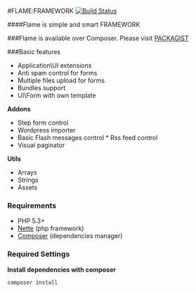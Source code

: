 #FLAME:FRAMEWORK [![Build Status](https://travis-ci.org/flame-org/Framework.png?branch=master)](https://travis-ci.org/flame-org/Framework)

####Flame is simple and smart FRAMEWORK

###Flame is available over Composer. Please visit [PACKAGIST](http://packagist.org/packages/flame/framework)

###Basic features
* Application\UI extensions
* Anti spam control for forms
* Multiple files upload for forms
* Bundles support
* UI\Form with own template

**Addons**
* Step form control
* Wordpress importer
* Basic Flash messages control
* Rss feed control
* Visual paginator

**Utils**
* Arrays
* Strings
* Assets


### Requirements
* PHP 5.3+
* [Nette](http://nette.org/) (php framework)
* [Composer](http://getcomposer.org/) (dependencies manager)

### Required Settings
**Install dependencies with composer**

	composer install